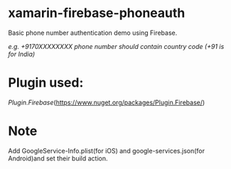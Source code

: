 # xamarin-firebase-phoneauth

Basic phone number authentication demo using Firebase.

*e.g. +9170XXXXXXXX phone number should contain country code (+91 is for India)*

# Plugin used:

*Plugin.Firebase*(https://www.nuget.org/packages/Plugin.Firebase/)

# Note

Add GoogleService-Info.plist(for iOS) and google-services.json(for Android)and set their build action.
